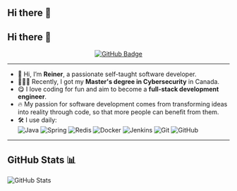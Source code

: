 ## Hi there 👋

<!--
**eMatthiola/eMatthiola** is a ✨ _special_ ✨ repository because its `README.md` (this file) appears on your GitHub profile.

Here are some ideas to get you started:

- 🔭 I’m currently working on ...
- 🌱 I’m currently learning ...
- 👯 I’m looking to collaborate on ...
- 🤔 I’m looking for help with ...
- 💬 Ask me about ...
- 📫 How to reach me: ...
- 😄 Pronouns: ...
- ⚡ Fun fact: ...
-->
## Hi there 👋  

<div align="center">
  <a href="https://github.com/eMatthiola">
    <img src="https://img.shields.io/badge/eMatthiola-orange?style=flat-square&logo=github" alt="GitHub Badge"/>
  </a>
</div>

---

- 🔭 Hi, I’m **Reiner**, a passionate self-taught software developer.  
- 🧑🏻‍💻 Recently, I got my **Master's degree in Cybersecurity** in Canada.  
- 😋 I love coding for fun and aim to become a **full-stack development engineer**.  
- 🔥 My passion for software development comes from transforming ideas into reality through code, so that more people can benefit from them.  
- 🛠️ I use daily:  
  ![Java](https://img.shields.io/badge/Java-007396?style=flat-square&logo=java&logoColor=white)
  ![Spring](https://img.shields.io/badge/Spring-6DB33F?style=flat-square&logo=spring&logoColor=white)
  ![Redis](https://img.shields.io/badge/Redis-DC382D?style=flat-square&logo=redis&logoColor=white)
  ![Docker](https://img.shields.io/badge/Docker-2496ED?style=flat-square&logo=docker&logoColor=white)
  ![Jenkins](https://img.shields.io/badge/Jenkins-D24939?style=flat-square&logo=jenkins&logoColor=white)
  ![Git](https://img.shields.io/badge/Git-F05032?style=flat-square&logo=git&logoColor=white)
  ![GitHub](https://img.shields.io/badge/GitHub-181717?style=flat-square&logo=github&logoColor=white)

---

## GitHub Stats 📊  

![GitHub Stats](https://github-readme-stats.vercel.app/api?username=eMatthiola&show_icons=true&theme=dark)  
